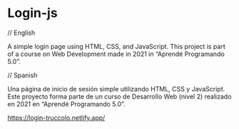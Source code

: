 # Login-js

// English

A simple login page using HTML, CSS, and JavaScript. This project is part of a course on Web Development made in 2021 in “Aprendé Programando 5.0”. 

// Spanish

Una página de inicio de sesión simple utilizando HTML, CSS y JavaScript. Este proyecto forma parte de un curso de Desarrollo Web (nivel 2) realizado en 2021 en “Aprendé Programando 5.0”.

https://login-truccolo.netlify.app/

